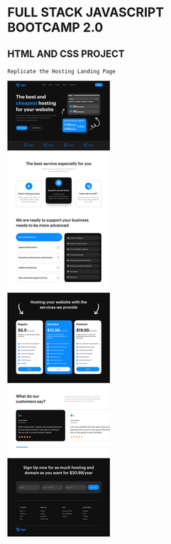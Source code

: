 # FULL STACK JAVASCRIPT BOOTCAMP 2.0

## HTML AND CSS PROJECT

`Replicate the Hosting Landing Page`

![Project 8](./Hosting%20Landing%20Page.png)
